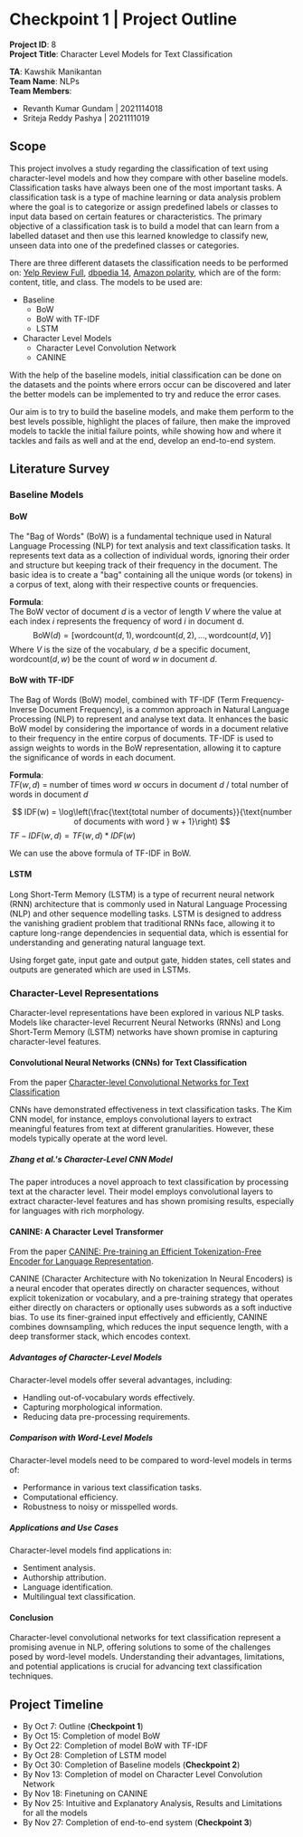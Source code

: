 # Checkpoint 1 | Project Outline

**Project ID**: 8 \
**Project Title**: Character Level Models for Text Classification

**TA**: Kawshik Manikantan \
**Team Name**: NLPs \
**Team Members**:

- Revanth Kumar Gundam | 2021114018
- Sriteja Reddy Pashya | 2021111019

## Scope

This project involves a study regarding the classification of text using character-level models and how they compare with other baseline models. Classification tasks have always been one of the most important tasks. A classification task is a type of machine learning or data analysis problem where the goal is to categorize or assign predefined labels or classes to input data based on certain features or characteristics. The primary objective of a classification task is to build a model that can learn from a labelled dataset and then use this learned knowledge to classify new, unseen data into one of the predefined classes or categories.

There are three different datasets the classification needs to be performed on: [Yelp Review Full](https://huggingface.co/datasets/yelp_review_full), [dbpedia 14](https://huggingface.co/datasets/dbpedia_14), [Amazon polarity](https://huggingface.co/datasets/amazon_polarity), which are of the form: content, title, and class. The models to be used are:

- Baseline
  - BoW
  - BoW with TF-IDF
  - LSTM
- Character Level Models
  - Character Level Convolution Network
  - CANINE

With the help of the baseline models, initial classification can be done on the datasets and the points where errors occur can be discovered and later the better models can be implemented to try and reduce the error cases.

Our aim is to try to build the baseline models, and make them perform to the best levels possible, highlight the places of failure, then make the improved models to tackle the initial failure points, while showing how and where it tackles and fails as well and at the end, develop an end-to-end system.

## Literature Survey

### Baseline Models

#### BoW

The "Bag of Words" (BoW) is a fundamental technique used in Natural Language Processing (NLP) for text analysis and text classification tasks. It represents text data as a collection of individual words, ignoring their order and structure but keeping track of their frequency in the document. The basic idea is to create a "bag" containing all the unique words (or tokens) in a corpus of text, along with their respective counts or frequencies.

**Formula**: \
The BoW vector of document $d$ is a vector of length $V$ where the value at each index $i$ represents the frequency of word $i$ in document d.
$$ \text{BoW}(d) = [\text{wordcount}(d,1), \text{wordcount}(d,2), …, \text{wordcount}(d,V)] $$
Where $V$ is the size of the vocabulary, $d$ be a specific document,
$\text{wordcount}(d,w)$ be the count of word $w$ in document $d$.

#### BoW with TF-IDF

The Bag of Words (BoW) model, combined with TF-IDF (Term Frequency-Inverse Document Frequency), is a common approach in Natural Language Processing (NLP) to represent and analyse text data. It enhances the basic BoW model by considering the importance of words in a document relative to their frequency in the entire corpus of documents. TF-IDF is used to assign weights to words in the BoW representation, allowing it to capture the significance of words in each document.

**Formula**: \
$TF(w,d)$ = number of times word $w$ occurs in document $d$ / total number of words in document $d$

$$ IDF(w) = \log\left(\frac{\text{total number of documents}}{\text{number of documents with word } w + 1}\right) $$
$TF-IDF(w,d) = TF(w,d) * IDF(w)$

We can use the above formula of TF-IDF in BoW.

#### LSTM

Long Short-Term Memory (LSTM) is a type of recurrent neural network (RNN) architecture that is commonly used in Natural Language Processing (NLP) and other sequence modelling tasks. LSTM is designed to address the vanishing gradient problem that traditional RNNs face, allowing it to capture long-range dependencies in sequential data, which is essential for understanding and generating natural language text.

Using forget gate, input gate and output gate, hidden states, cell states and outputs are generated which are used in LSTMs.

### Character-Level Representations

Character-level representations have been explored in various NLP tasks. Models like character-level Recurrent Neural Networks (RNNs) and Long Short-Term Memory (LSTM) networks have shown promise in capturing character-level features.

#### Convolutional Neural Networks (CNNs) for Text Classification

From the paper [Character-level Convolutional Networks for Text Classification](https://arxiv.org/abs/1509.01626)

CNNs have demonstrated effectiveness in text classification tasks. The Kim CNN model, for instance, employs convolutional layers to extract meaningful features from text at different granularities. However, these models typically operate at the word level.

##### Zhang et al.'s Character-Level CNN Model

The paper introduces a novel approach to text classification by processing text at the character level. Their model employs convolutional layers to extract character-level features and has shown promising results, especially for languages with rich morphology.

#### CANINE: A Character Level Transformer

From the paper [CANINE: Pre-training an Efficient Tokenization-Free Encoder for Language Representation](https://browse.arxiv.org/abs/2103.06874).

CANINE (Character Architecture with No tokenization In Neural Encoders) is a neural encoder that operates directly on character sequences, without explicit tokenization or vocabulary, and a pre-training strategy that operates either directly on characters or optionally uses subwords as a soft inductive bias. To use its finer-grained input effectively and efficiently, CANINE combines downsampling, which reduces the input sequence length, with a deep transformer stack, which encodes context.

##### Advantages of Character-Level Models

Character-level models offer several advantages, including:

- Handling out-of-vocabulary words effectively.
- Capturing morphological information.
- Reducing data pre-processing requirements.

##### Comparison with Word-Level Models

Character-level models need to be compared to word-level models in terms of:

- Performance in various text classification tasks.
- Computational efficiency.
- Robustness to noisy or misspelled words.

##### Applications and Use Cases

Character-level models find applications in:

- Sentiment analysis.
- Authorship attribution.
- Language identification.
- Multilingual text classification.

#### Conclusion

Character-level convolutional networks for text classification represent a promising avenue in NLP, offering solutions to some of the challenges posed by word-level models. Understanding their advantages, limitations, and potential applications is crucial for advancing text classification techniques.

## Project Timeline

- By Oct 7: Outline  (**Checkpoint 1**)
- By Oct 15: Completion of model BoW
- By Oct 22: Completion of model BoW with TF-IDF
- By Oct 28: Completion of LSTM model
- By Oct 30: Completion of Baseline models (**Checkpoint 2**)
- By Nov 13: Completion of model on Character Level Convolution Network
- By Nov 18: Finetuning on CANINE
- By Nov 25: Intuitive and Explanatory Analysis, Results and Limitations for all the models
- By Nov 27: Completion of end-to-end system (**Checkpoint 3**)
